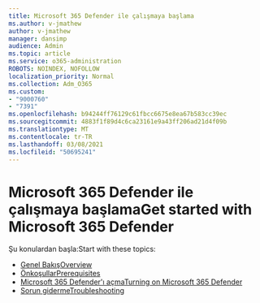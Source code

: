 ```yaml
---
title: Microsoft 365 Defender ile çalışmaya başlama
ms.author: v-jmathew
author: v-jmathew
manager: dansimp
audience: Admin
ms.topic: article
ms.service: o365-administration
ROBOTS: NOINDEX, NOFOLLOW
localization_priority: Normal
ms.collection: Adm_O365
ms.custom:
- "9000760"
- "7391"
ms.openlocfilehash: b94244ff76129c61fbcc6675e8ea67b583cc39ec
ms.sourcegitcommit: 4883f1f89d4c6ca23161e9a43ff206ad21d4f09b
ms.translationtype: MT
ms.contentlocale: tr-TR
ms.lasthandoff: 03/08/2021
ms.locfileid: "50695241"
---
```

# <a name="get-started-with-microsoft-365-defender"></a><span data-ttu-id="75f21-102">Microsoft 365 Defender ile çalışmaya başlama</span><span class="sxs-lookup"><span data-stu-id="75f21-102">Get started with Microsoft 365 Defender</span></span>

<span data-ttu-id="75f21-103">Şu konulardan başla:</span><span class="sxs-lookup"><span data-stu-id="75f21-103">Start with these topics:</span></span>

- [<span data-ttu-id="75f21-104">Genel Bakış</span><span class="sxs-lookup"><span data-stu-id="75f21-104">Overview</span></span>](https://docs.microsoft.com/microsoft-365/security/mtp/microsoft-threat-protection)
- [<span data-ttu-id="75f21-105">Önkoşullar</span><span class="sxs-lookup"><span data-stu-id="75f21-105">Prerequisites</span></span>](https://docs.microsoft.com/microsoft-365/security/mtp/prerequisites)
- [<span data-ttu-id="75f21-106">Microsoft 365 Defender'ı açma</span><span class="sxs-lookup"><span data-stu-id="75f21-106">Turning on Microsoft 365 Defender</span></span>](https://docs.microsoft.com/microsoft-365/security/mtp/mtp-enable)
- [<span data-ttu-id="75f21-107">Sorun giderme</span><span class="sxs-lookup"><span data-stu-id="75f21-107">Troubleshooting</span></span>](https://docs.microsoft.com/microsoft-365/security/mtp/troubleshoot)
